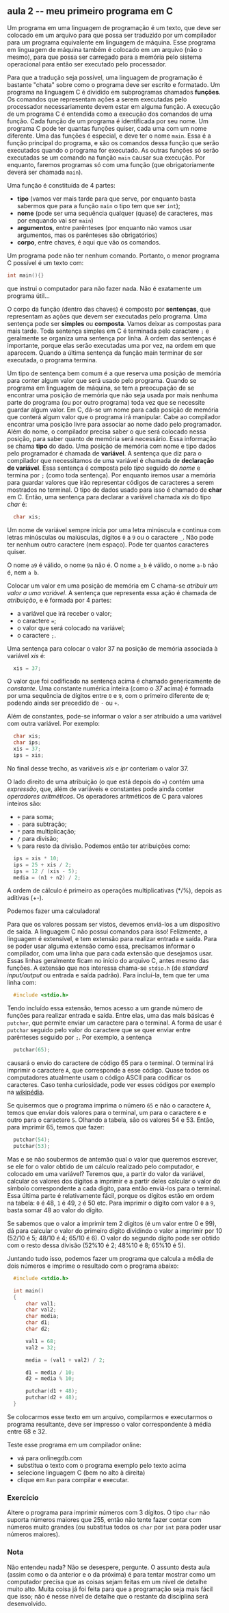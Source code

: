 ## aula 2 -- meu primeiro programa em C

Um programa em uma linguagem de programação é um texto, que deve ser colocado em um arquivo para que possa ser traduzido por um compilador para um programa equivalente em linguagem de máquina. Esse programa em linguagem de máquina também é colocado em um arquivo (não o mesmo), para que possa ser carregado para a memória pelo sistema operacional para então ser executado pelo processador.

Para que a tradução seja possível, uma linguagem de programação é bastante "chata" sobre como o programa deve ser escrito e formatado.
Um programa na linguagem C é dividido em subprogramas chamados **funções**.
Os comandos que representam ações a serem executadas pelo processador necessariamente devem estar em alguma função. A execução de um programa C é entendida como a execução dos comandos de uma função.
Cada função de um programa é identificada por seu nome.
Um programa C pode ter quantas funções quiser, cada uma com um nome diferente.
Uma das funções é especial, e deve ter o nome `main`. 
Essa é a função principal do programa, e são os comandos dessa função que serão executados quando o programa for executado.
As outras funções só serão executadas se um comando na função `main` causar sua execução.
Por enquanto, faremos programas só com uma função (que obrigatoriamente deverá ser chamada `main`).

Uma função é constituída de 4 partes:
- **tipo** (vamos ver mais tarde para que serve, por enquanto basta sabermos que para a função `main` o tipo tem que ser `int`);
- **nome** (pode ser uma sequência qualquer (quase) de caracteres, mas por enquando vai ser `main`)
- **argumentos**, entre parênteses (por enquanto não vamos usar argumentos, mas os parênteses são obrigatórios)
- **corpo**, entre chaves, é aqui que vão os comandos.

Um programa pode não ter nenhum comando. Portanto, o menor programa C possível é um texto com:
```c
int main(){}
```
que instrui o computador para não fazer nada. Não é exatamente um programa útil...

O corpo da função (dentro das chaves) é composto por **sentenças**, que representam as ações que devem ser executadas pelo programa. Uma sentença pode ser **simples** ou **composta**. Vamos deixar as compostas para mais tarde. Toda sentença simples em C é terminada pelo caractere `;` e geralmente se organiza uma sentença por linha.
A ordem das sentenças é importante, porque elas serão executadas uma por vez, na ordem em que aparecem. Quando a última sentença da função main terminar de ser executada, o programa termina.

Um tipo de sentença bem comum é a que reserva uma posição de memória para conter algum valor que será usado pelo programa. Quando se programa em linguagem de máquina, se tem a preocupação de se encontrar uma posição de memória que não seja usada por mais nenhuma parte do programa (ou por outro programa) toda vez que se necessite guardar algum valor.
Em C, dá-se um nome para cada posição de memória que conterá algum valor que o programa irá manipular. Cabe ao compilador encontrar uma posição livre para associar ao nome dado pelo programador. Além do nome, o compilador precisa saber o que será colocado nessa posição, para saber quanto de memória será necessário. Essa informação se chama **tipo** do dado. Uma posição de memória com nome e tipo dados pelo programador é chamada de **variável**. A sentença que diz para o compilador que necessitamos de uma variável é chamada de **declaração de variável**. Essa sentença é composta pelo *tipo* seguido do *nome* e termina por `;` (como toda sentença).
Por enquanto iremos usar a memória para guardar valores que irão representar códigos de caracteres a serem mostrados no terminal. O tipo de dados usado para isso é chamado de **char** em C. Então, uma sentença para declarar a variável chamada *xis* do tipo *char* é:
```c
  char xis;
```
Um nome de variável sempre inicia por uma letra minúscula e continua com letras minúsculas ou maiúsculas, dígitos `0` a `9` ou o caractere `_`. Não pode ter nenhum outro caractere (nem espaço). Pode ter quantos caracteres quiser.

O nome `a9` é válido, o nome `9a` não é. O nome `a_b` é válido, o nome `a-b` não é, nem `a b`.

Colocar um valor em uma posição de memória em C chama-se *atribuir um valor a uma variável*. A sentença que representa essa ação é chamada de *atribuição*, e é formada por 4 partes:
- a variável que irá receber o valor;
- o caractere `=`;
- o valor que será colocado na variável;
- o caractere `;`.

Uma sentença para colocar o valor 37 na posição de memória associada à variável *xis* é:
```c
  xis = 37;
```

O valor que foi codificado na sentença acima é chamado genericamente de *constante*. Uma constante numérica inteira (como o *37* acima) é formada por uma sequência de dígitos entre `0` e `9`, com o primeiro diferente de `0`; podendo ainda ser precedido de `-` ou `+`.

Além de constantes, pode-se informar o valor a ser atribuído a uma variável com outra variável. Por exemplo:
```c
  char xis;
  char ips;
  xis = 37;
  ips = xis;
```
No final desse trecho, as variáveis *xis* e *ipr* conteriam o valor 37.

O lado direito de uma atribuição (o que está depois do `=`) contém uma *expressão*, que, além de variáveis e constantes pode ainda conter *operadores aritméticos*.
Os operadores aritméticos de C para valores inteiros são:
- `+` para soma;
- `-` para subtração;
- `*` para multiplicação;
- `/` para divisão;
- `%` para resto da divisão.
Podemos então ter atribuições como:
```c
  ips = xis * 10;
  ips = 25 + xis / 2;
  ips = 12 / (xis - 5);
  media = (n1 + n2) / 2;
```
A ordem de cálculo é primeiro as operações multiplicativas (\*/%), depois as aditivas (+-).

Podemos fazer uma calculadora!

Para que os valores possam ser vistos, devemos enviá-los a um dispositivo de saída.
A linguagem C não possui comandos para isso!
Felizmente, a linguagem é extensível, e tem extensão para realizar entrada e saída.
Para se poder usar alguma extensão como essa, precisamos informar o compilador, com uma linha que para cada extensão que desejamos usar. Essas linhas geralmente ficam no início do arquivo C, antes mesmo das funções.
A extensão que nos interessa chama-se `stdio.h` (de *standard input/output* ou entrada e saída padrão).
Para incluí-la, tem que ter uma linha com:
```c
  #include <stdio.h>
```
Tendo incluído essa extensão, temos acesso a um grande número de funções para realizar entrada e saída. Entre elas, uma das mais básicas é `putchar`, que permite enviar um caractere para o terminal.
A forma de usar é `putchar` seguido pelo valor do caractere que se quer enviar entre parênteses seguido por `;`.
Por exemplo, a sentença
```c
  putchar(65);
```
causará o envio do caractere de código 65 para o terminal. O terminal irá imprimir o caractere `A`, que corresponde a esse código. Quase todos os computadores atualmente usam o código ASCII para codificar os caracteres. Caso tenha curiosidade, pode ver esses códigos por exemplo na [wikipédia](https://pt.wikipedia.org/wiki/ASCII).

Se quisermos que o programa imprima o número `65` e não o caractere `A`, temos que enviar dois valores para o terminal, um para o caractere `6` e outro para o caractere `5`. Olhando a tabela, são os valores 54 e 53. Então, para imprimir 65, temos que fazer:
```c
  putchar(54);
  putchar(53);
```

Mas e se não soubermos de antemão qual o valor que queremos escrever, se ele for o valor obtido de um cálculo realizado pelo computador, e colocado em uma variável?
Teremos que, a partir do valor da variável, calcular os valores dos dígitos a imprimir e a partir deles calcular o valor do símbolo correspondente a cada dígito, para então enviá-los para o terminal.
Essa última parte é relativamente fácil, porque os dígitos estão em ordem na tabela: `0` é 48, `1` é 49, `2` é 50 etc. Para imprimir o dígito com valor `0` a `9`, basta somar 48 ao valor do dígito.

Se sabemos que o valor a imprimir tem 2 dígitos (é um valor entre 0 e 99), dá para calcular o valor do primeiro dígito dividindo o valor a imprimir por 10 (52/10 é 5; 48/10 é 4; 65/10 é 6). O valor do segundo dígito pode ser obtido com o resto dessa divisão (52%10 é 2; 48%10 é 8; 65%10 é 5).

Juntando tudo isso, podemos fazer um programa que calcula a média de dois números e imprime o resultado com o programa abaixo:
```c
  #include <stdio.h>

  int main()
  {
      char val1;
      char val2;
      char media;
      char d1;
      char d2;

      val1 = 68;
      val2 = 32;

      media = (val1 + val2) / 2;

      d1 = media / 10;
      d2 = media % 10;

      putchar(d1 + 48);
      putchar(d2 + 48);
  }
```

Se colocarmos esse texto em um arquivo, compilarmos e executarmos o programa resultante, deve ser impresso o valor correspondente à média entre 68 e 32.

Teste esse programa em um compilador online:
- vá para onlinegdb.com
- substitua o texto com o programa exemplo pelo texto acima
- selecione linguagem C (bem no alto à direita)
- clique em `Run` para compilar e executar.

### Exercício

Altere o programa para imprimir números com 3 dígitos.
O tipo `char` não suporta números maiores que 255, então não tente fazer contar com números muito grandes (ou substitua todos os `char` por `int` para poder usar números maiores).

### Nota

Não entendeu nada? Não se desespere, pergunte.
O assunto desta aula (assim como o da anterior e o da próxima) é para tentar mostrar como um computador precisa que as coisas sejam feitas em um nível de detalhe muito alto. Muita coisa já foi feita para que a programação seja mais fácil que isso; não é nesse nível de detalhe que o restante da disciplina será desenvolvido.
